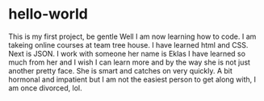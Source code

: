 # hello-world
This is my first project, be gentle
Well I am now learning how to code. 
I am takeing online courses at team tree house. I have learned html and CSS.
Next is JSON.
I work with someone her name is Eklas I have learned so much from her and I wish I can learn more and by the way she is not just another pretty face. She is smart and catches on very quickly.
A bit hormonal and impatient but I am not the easiest person to get along with, I am once divorced, lol.
